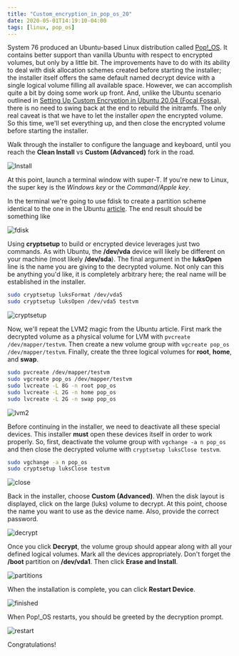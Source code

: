 ```yaml
---
title: "Custom_encryption_in_pop_os_20"
date: 2020-05-01T14:19:10-04:00
tags: [linux, pop_os]
---
```


System 76 produced an Ubuntu-based Linux distribution called [Pop!_OS](https://pop.system76.com). It contains better support than vanilla Ubuntu with respect to encrypted volumes, but only by a little bit. The improvements have to do with its ability to deal with disk allocation schemes created before starting the installer; the installer itself offers the same default named decrypt device with a single logical volume filling all available space. However, we can accomplish quite a bit by doing some work up front. And, unlike the Ubuntu scenario outlined in [Setting Up Custom Encryption in Ubuntu 20.04 (Focal Fossa)](/posts/setting_up_custom_encryption_in_ubuntu_20.04), there is no need to swing back at the end to rebuild the initramfs. The only real caveat is that we have to let the installer _open_ the encrypted volume. So this time, we'll set everything up, and then close the encrypted volume before starting the installer.

Walk through the installer to configure the language and keyboard, until you reach the **Clean Install** vs **Custom (Advanced)** fork in the road.

![Install](/img/popos_encryption_screenshot_1.png)

At this point, launch a terminal window with super-T. If you're new to Linux, the super key is the _Windows key_ or the _Command/Apple key_.

In the terminal we're going to use fdisk to create a partition scheme identical to the one in the Ubuntu [article](/posts/setting_up_custom_encryption_in_ubuntu_20.04). The end result should be something like

![fdisk](/img/popos_encryption_screenshot_2.png)

Using **cryptsetup** to build or encrypted device leverages just two commands. As with Ubuntu, the **/dev/vda** device will likely be different on your machine (most likely **/dev/sda**). The final argument in the **luksOpen** line is the name you are giving to the decrypted volume. Not only can this be anything you'd like, it is completely arbitrary here; the real name will be established in the installer.

```bash
sudo cryptsetup luksFormat /dev/vda5
sudo cryptsetup luksOpen /dev/vda5 testvm
```

![cryptsetup](/img/popos_encryption_screenshot_3.png)

Now, we'll repeat the LVM2 magic from the Ubuntu article. First mark the decrypted volume as a physical volume for LVM with `pvcreate /dev/mapper/testvm`. Then create a new volume group with `vgcreate pop_os /dev/mapper/testvm`. Finally, create the three logical volumes for **root**, **home**, and **swap**.

```bash
sudo pvcreate /dev/mapper/testvm
sudo vgcreate pop_os /dev/mapper/testvm
sudo lvcreate -L 8G -n root pop_os
sudo lvcreate -L 2G -n home pop_os
sudo lvcreate -L 2G -n swap pop_os
```

![lvm2](/img/popos_encryption_screenshot_4.png)

Before continuing in the installer, we need to deactivate all these special devices. This installer **must** open these devices itself in order to work properly. So, first, deactivate the volume group with `vgchange -a n pop_os` and then close the decrypted volume with `cryptsetup luksClose testvm`.

```bash
sudo vgchange -a n pop_os
sudo cryptsetup luksClose testvm
```

![close](/img/popos_encryption_screenshot_5.png)

Back in the installer, choose **Custom (Advanced)**. When the disk layout is displayed, click on the large (luks) volume to decrypt. At this point, choose the name you want to use as the device name. Also, provide the correct password.

![decrypt](/img/popos_encryption_screenshot_6.png)

Once you click **Decrypt**, the volume group should appear along with all your defined logical volumes. Mark all the devices appropriately. Don't forget the **/boot** partition on **/dev/vda1**. Then click **Erase and Install**.

![partitions](/img/popos_encryption_screenshot_7.png)

When the installation is complete, you can click **Restart Device**.

![finished](/img/popos_encryption_screenshot_8.png)

When Pop!_OS restarts, you should be greeted by the decryption prompt.

![restart](/img/popos_encryption_screenshot_9.png)

Congratulations!

